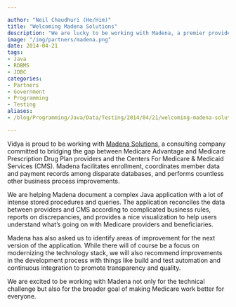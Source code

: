 ```yaml
---

author: "Neil Chaudhuri (He/Him)"
title: "Welcoming Madena Solutions"
description: "We are lucky to be working with Madena, a premier provider of consulting services in the Medicare space."
image: "/img/partners/madena.png"
date: 2014-04-21
tags:
- Java
- RDBMS
- JDBC
categories:
- Partners 
- Government
- Programming
- Testing
aliases:
- /blog/Programming/Java/Data/Testing/2014/04/21/welcoming-madena-solutions

---
```


Vidya is proud to be working with [Madena Solutions](http://madenasolutions.com/), a consulting company committed to
bridging the gap between Medicare Advantage and Medicare Prescription Drug Plan providers and the Centers For Medicare
&amp; Medicaid Services (CMS). Madena facilitates enrollment, coordinates member data and payment records among disparate
databases, and performs countless other business process improvements.

We are helping Madena document a complex Java application with a lot of intense stored
procedures and queries. The application reconciles the data between providers and CMS according to complicated business
rules, reports on discrepancies, and provides a nice visualization to help users understand what’s going on with Medicare
providers and beneficiaries.

Madena has also asked us to identify areas of improvement for the next version of the application. While there will of
course be a focus on modernizing the technology stack, we will also recommend improvements in the development
process with things like build and test automation and continuous integration to promote transparency and quality.

We are excited to be working with Madena not only for the technical challenge but also for the broader goal of making
Medicare work better for everyone.

